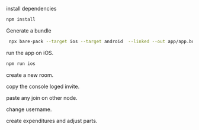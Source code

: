 install dependencies

```sh
npm install
```

Generate a bundle

```sh
 npx bare-pack --target ios --target android  --linked --out app/app.bundle.mjs backend/backend.mjs
```

run the app on iOS.

```sh
npm run ios
```

create a new room.

copy the console loged invite.

paste any join on other node.

change username.

create expenditures and adjust parts.
